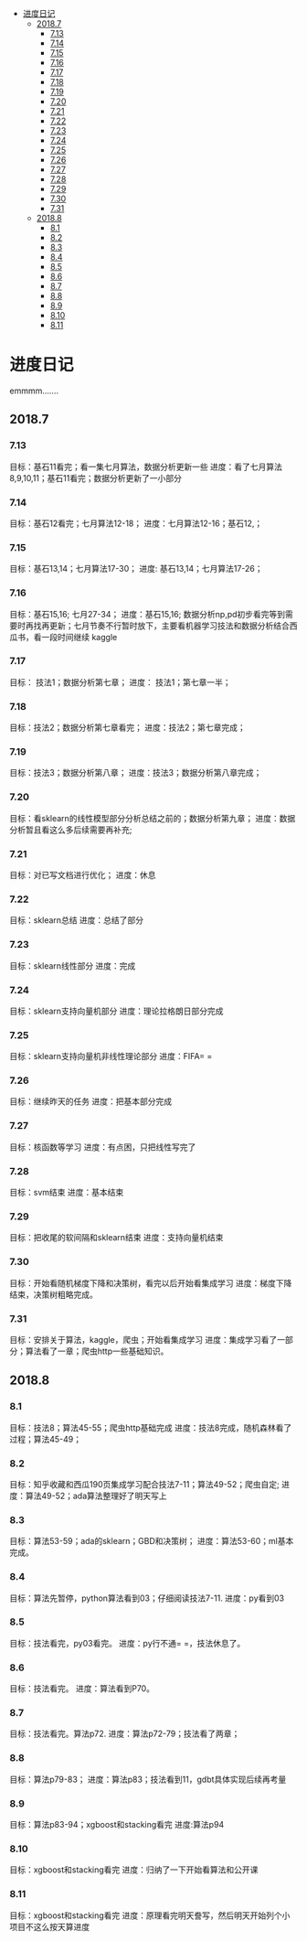 <!-- TOC -->

- [进度日记](#进度日记)
    - [2018.7](#20187)
        - [7.13](#713)
        - [7.14](#714)
        - [7.15](#715)
        - [7.16](#716)
        - [7.17](#717)
        - [7.18](#718)
        - [7.19](#719)
        - [7.20](#720)
        - [7.21](#721)
        - [7.22](#722)
        - [7.23](#723)
        - [7.24](#724)
        - [7.25](#725)
        - [7.26](#726)
        - [7.27](#727)
        - [7.28](#728)
        - [7.29](#729)
        - [7.30](#730)
        - [7.31](#731)
    - [2018.8](#20188)
        - [8.1](#81)
        - [8.2](#82)
        - [8.3](#83)
        - [8.4](#84)
        - [8.5](#85)
        - [8.6](#86)
        - [8.7](#87)
        - [8.8](#88)
        - [8.9](#89)
        - [8.10](#810)
        - [8.11](#811)

<!-- /TOC -->

# 进度日记
emmmm.......

## 2018.7
### 7.13
目标：基石11看完；看一集七月算法，数据分析更新一些
进度：看了七月算法8,9,10,11；基石11看完；数据分析更新了一小部分

### 7.14
目标：基石12看完；七月算法12-18；
进度：七月算法12-16；基石12,；

### 7.15
目标：基石13,14；七月算法17-30；
进度: 基石13,14；七月算法17-26；

### 7.16
目标：基石15,16; 七月27-34；
进度：基石15,16; 数据分析np,pd初步看完等到需要时再找再更新；七月节奏不行暂时放下，主要看机器学习技法和数据分析结合西瓜书，看一段时间继续 kaggle

### 7.17
目标： 技法1；数据分析第七章；
进度： 技法1；第七章一半；

### 7.18
目标：技法2；数据分析第七章看完；
进度：技法2；第七章完成；

### 7.19
目标：技法3；数据分析第八章；
进度：技法3；数据分析第八章完成；

### 7.20
目标：看sklearn的线性模型部分分析总结之前的；数据分析第九章；
进度：数据分析暂且看这么多后续需要再补充;

### 7.21
目标：对已写文档进行优化；
进度：休息

### 7.22
目标：sklearn总结
进度：总结了部分

### 7.23
目标：sklearn线性部分
进度：完成

### 7.24
目标：sklearn支持向量机部分
进度：理论拉格朗日部分完成

### 7.25
目标：sklearn支持向量机非线性理论部分
进度：FIFA= =

### 7.26
目标：继续昨天的任务
进度：把基本部分完成

### 7.27
目标：核函数等学习
进度：有点困，只把线性写完了

### 7.28
目标：svm结束
进度：基本结束

### 7.29
目标：把收尾的软间隔和sklearn结束
进度：支持向量机结束

### 7.30
目标：开始看随机梯度下降和决策树，看完以后开始看集成学习
进度：梯度下降结束，决策树粗略完成。

### 7.31
目标：安排关于算法，kaggle，爬虫；开始看集成学习
进度：集成学习看了一部分；算法看了一章；爬虫http一些基础知识。

## 2018.8
### 8.1
目标：技法8；算法45-55；爬虫http基础完成
进度：技法8完成，随机森林看了过程；算法45-49；

### 8.2
目标：知乎收藏和西瓜190页集成学习配合技法7-11；算法49-52；爬虫自定;
进度：算法49-52；ada算法整理好了明天写上

### 8.3
目标：算法53-59；ada的sklearn；GBD和决策树；
进度：算法53-60；ml基本完成。

### 8.4
目标：算法先暂停，python算法看到03；仔细阅读技法7-11.
进度：py看到03

### 8.5
目标：技法看完，py03看完。
进度：py行不通= =，技法休息了。

### 8.6
目标：技法看完。
进度：算法看到P70。

### 8.7
目标：技法看完。算法p72.
进度：算法p72-79；技法看了两章；

### 8.8
目标：算法p79-83；
进度：算法p83；技法看到11，gdbt具体实现后续再考量

### 8.9
目标：算法p83-94；xgboost和stacking看完
进度:算法p94

### 8.10
目标：xgboost和stacking看完
进度：归纳了一下开始看算法和公开课

### 8.11
目标：xgboost和stacking看完
进度：原理看完明天誊写，然后明天开始列个小项目不这么按天算进度